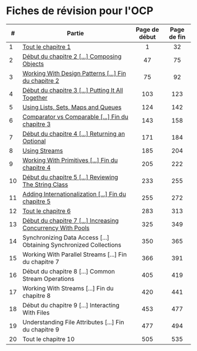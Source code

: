 # Fiches de révision pour l'OCP
|#|Partie|Page de début|Page de fin|
|---|---|:---:|:---:|
|1|[Tout le chapitre 1](fiches/FICHE_01.md)|1|32|
|2|[Début du chapitre 2 [...] Composing Objects](fiches/FICHE_02.md)|47|75|
|3|[Working With Design Patterns [...] Fin du chapitre 2](fiches/FICHE_03.md)|75|92|
|4|[Début du chapitre 3 [...] Putting It All Together](fiches/FICHE_04.md)|103|123|
|5|[Using Lists, Sets, Maps and Queues](fiches/FICHE_05.md)|124|142|
|6|[Comparator vs Comparable [...] Fin du chapitre 3](fiches/FICHE_06.md)|143|158|
|7|[Début du chapitre 4 [...] Returning an Optional](fiches/FICHE_07.md)|171|184|
|8|[Using Streams](fiches/FICHE_08.md)|185|204|
|9|[Working With Primitives [...] Fin du chapitre 4](fiches/FICHE_09.md)|205|222|
|10|[Début du chapitre 5 [...] Reviewing The String Class](fiches/FICHE_10.md)|233|255|
|11|[Adding Internationalization [...] Fin du chapitre 5](fiches/FICHE_11.md)|255|272|
|12|[Tout le chapitre 6](fiches/FICHE_12.md)|283|313|
|13|[Début du chapitre 7 [...] Increasing Concurrency With Pools](fiches/FICHE_13.md)|325|349|
|14|Synchronizing Data Access [...] Obtaining Synchronized Collections|350|365|
|15|Working With Parallel Streams [...] Fin du chapitre 7|366|391|
|16|Début du chapitre 8 [...] Common Stream Operations|405|419|
|17|Working With Streams [...] Fin du chapitre 8|420|441|
|18|Début du chapitre 9 [...] Interacting With Files|453|477|
|19|Understanding File Attributes [...] Fin du chapitre 9|477|494|
|20|Tout le chapitre 10|505|535|